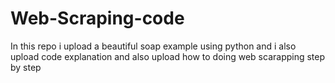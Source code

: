 # Web-Scraping-code
In this repo i upload a beautiful soap example using python and i also upload code explanation and also upload  how to doing web scarapping step by step
